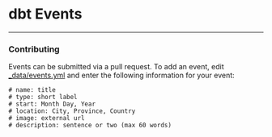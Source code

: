 # dbt Events

---

### Contributing

Events can be submitted via a pull request. To add an event, edit [_data/events.yml](https://github.com/fishtown-analytics/dbt-community-events/blob/master/_data/events.yml) and enter the following information for your event:

	# name: title
	# type: short label
	# start: Month Day, Year
	# location: City, Province, Country
	# image: external url
	# description: sentence or two (max 60 words)

